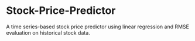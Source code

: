 # Stock-Price-Predictor
A time series-based stock price predictor using linear regression and RMSE evaluation on historical stock data.

